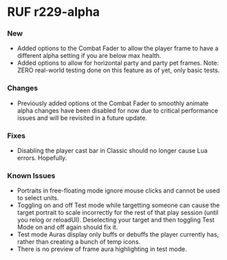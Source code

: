 # RUF r229-alpha
### New
* Added options to the Combat Fader to allow the player frame to have a different alpha setting if you are below max health.
* Added options to allow for horizontal party and party pet frames. Note: ZERO real-world testing done on this feature as of yet, only basic tests.

### Changes
* Previously added options ot the Combat Fader to smoothly animate alpha changes have been disabled for now due to critical performance issues and will be revisited in a future update.

### Fixes
* Disabling the player cast bar in Classic should no longer cause Lua errors. Hopefully.

### Known Issues
* Portraits in free-floating mode ignore mouse clicks and cannot be used to select units.
* Toggling on and off Test mode while targetting someone can cause the target portrait to scale incorrectly for the rest of that play session (until you relog or reloadUI). Deselecting your target and then toggling Test Mode on and off again should fix it.
* Test mode Auras display only buffs or debuffs the player currently has, rather than creating a bunch of temp icons.
* There is no preview of frame aura highlighting in test mode.